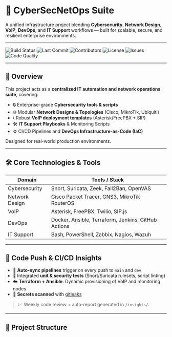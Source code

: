 # 🔐 CyberSecNetOps Suite

A unified infrastructure project blending **Cybersecurity**, **Network Design**, **VoIP**, **DevOps**, and **IT Support** workflows — built for scalable, secure, and resilient enterprise environments.

---

![Build Status](https://img.shields.io/github/actions/workflow/status/yourusername/yourrepo/ci.yml?branch=main)
![Last Commit](https://img.shields.io/github/last-commit/yourusername/yourrepo)
![Contributors](https://img.shields.io/github/contributors/yourusername/yourrepo)
![License](https://img.shields.io/github/license/yourusername/yourrepo)
![Issues](https://img.shields.io/github/issues/yourusername/yourrepo)
![Code Quality](https://img.shields.io/codeclimate/maintainability/yourusername/yourrepo)

---

## 🚀 Overview

This project acts as a **centralized IT automation and network operations suite**, covering:

- 🔒 Enterprise-grade **Cybersecurity tools & scripts**
- 🌐 Modular **Network Designs & Topologies** (Cisco, MikroTik, Ubiquiti)
- 📞 Robust **VoIP deployment templates** (Asterisk/FreePBX + SIP)
- 🛠️ **IT Support Playbooks** & Monitoring Scripts
- ⚙️ CI/CD Pipelines and **DevOps Infrastructure-as-Code (IaC)**

Designed for real-world production environments.

---

## 🛠️ Core Technologies & Tools

| Domain        | Tools / Stack |
|---------------|---------------|
| Cybersecurity | Snort, Suricata, Zeek, Fail2Ban, OpenVAS |
| Network Design | Cisco Packet Tracer, GNS3, MikroTik RouterOS |
| VoIP          | Asterisk, FreePBX, Twilio, SIP.js |
| DevOps        | Docker, Ansible, Terraform, Jenkins, GitHub Actions |
| IT Support    | Bash, PowerShell, Zabbix, Nagios, Wazuh |

---

## 🔁 Code Push & CI/CD Insights

- 🔄 **Auto-sync pipelines** trigger on every push to `main` and `dev`
- 🧪 Integrated **unit & security tests** (Snort/Suricata rulesets, script linting)
- ☁️ **Terraform + Ansible**: Dynamic provisioning of VoIP and monitoring nodes
- 🔐 **Secrets scanned** with [gitleaks](https://github.com/gitleaks/gitleaks)

> 📈 Weekly code review + auto-report generated in `/insights/`.

---

## 📁 Project Structure

